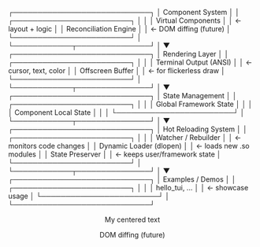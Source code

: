 
┌────────────────────────────┐
│     Component System        │
│ ┌────────────────────────┐ │
│ │ Virtual Components      │ │ ← layout + logic
│ │ Reconciliation Engine   │ │ ← DOM diffing (future)
│ └────────────────────────┘ │
└────────────┬───────────────┘
             │
             ▼
┌────────────────────────────┐
│    Rendering Layer          │
│ ┌────────────────────────┐ │
│ │ Terminal Output (ANSI)  │ │ ← cursor, text, color
│ │ Offscreen Buffer        │ │ ← for flickerless draw
│ └────────────────────────┘ │
└────────────┬───────────────┘
             │
             ▼
┌────────────────────────────┐
│     State Management        │
│ ┌────────────────────────┐ │
│ │ Global Framework State │ │
│ │ Component Local State   │ │
│ └────────────────────────┘ │
└────────────┬───────────────┘
             │
             ▼
┌────────────────────────────┐
│     Hot Reloading System    │
│ ┌────────────────────────┐ │
│ │ Watcher / Rebuilder     │ │ ← monitors code changes
│ │ Dynamic Loader (dlopen) │ │ ← loads new .so modules
│ │ State Preserver         │ │ ← keeps user/framework state
│ └────────────────────────┘ │
└────────────┬───────────────┘
             │
             ▼
┌────────────────────────────┐
│      Examples / Demos       │
│ ┌────────────────────────┐ │
│ │ hello_tui, ...         │ │ ← showcase usage
│ └────────────────────────┘ │
└────────────────────────────┘
<p style="text-align:center;">My centered text</p>
<p style="text-align:center;">DOM diffing (future)</p>
